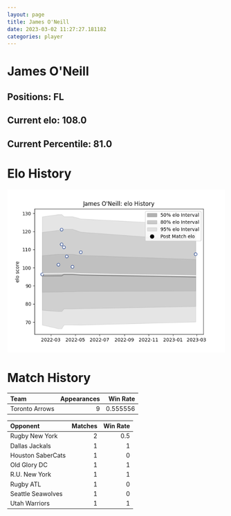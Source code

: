 ```yaml
---  
layout: page  
title: James O'Neill  
date: 2023-03-02 11:27:27.181182  
categories: player  
---
```

# James O'Neill

## Positions: FL

## Current elo: 108.0

## Current Percentile: 81.0

# Elo History


![elo history](history_JamesO'Neill.png)
# Match History


| Team           |   Appearances |   Win Rate |
|:---------------|--------------:|-----------:|
| Toronto Arrows |             9 |   0.555556 |

| Opponent          |   Matches |   Win Rate |
|:------------------|----------:|-----------:|
| Rugby New York    |         2 |        0.5 |
| Dallas Jackals    |         1 |        1   |
| Houston SaberCats |         1 |        0   |
| Old Glory DC      |         1 |        1   |
| R.U. New York     |         1 |        1   |
| Rugby ATL         |         1 |        0   |
| Seattle Seawolves |         1 |        0   |
| Utah Warriors     |         1 |        1   |
